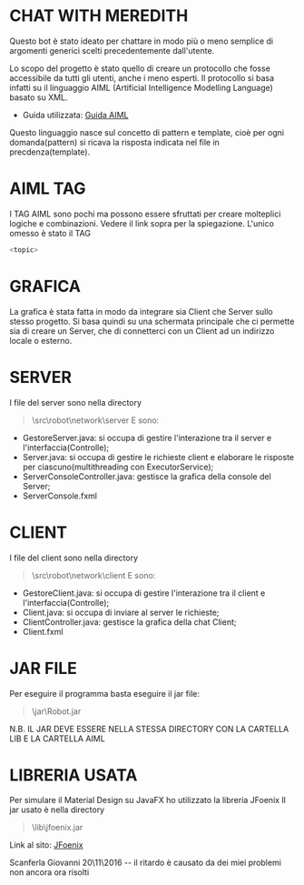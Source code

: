 # CHAT WITH MEREDITH

Questo bot è stato ideato per chattare in modo più o meno semplice di argomenti generici scelti precedentemente dall'utente.

Lo scopo del progetto è stato quello di creare un protocollo che fosse accessibile da tutti gli utenti, anche i meno esperti.
Il protocollo si basa infatti su il linguaggio AIML (Artificial Intelligence Modelling Language) basato su XML.

  - Guida utilizzata: [Guida AIML]

Questo linguaggio nasce sul concetto di pattern e template, cioè per ogni domanda(pattern) si ricava la risposta indicata nel file in precdenza(template).

# AIML TAG
I TAG AIML sono pochi ma possono essere sfruttati per creare molteplici logiche e combinazioni. Vedere il link sopra per la spiegazione. L'unico omesso è stato il TAG 
```sh
<topic>
```
# GRAFICA
La grafica è stata fatta in modo da integrare sia Client che Server sullo stesso progetto. Si basa quindi su una schermata principale che ci permette sia di creare un Server, che di connetterci con un Client ad un indirizzo locale o esterno.

# SERVER
I file del server sono nella directory
>\src\robot\network\server
E sono:
- GestoreServer.java: si occupa di gestire l'interazione tra il server e l'interfaccia(Controlle);
- Server.java: si occupa di gestire le richieste client e elaborare le risposte per ciascuno(multithreading con ExecutorService);
- ServerConsoleController.java: gestisce la grafica della console del Server;
- ServerConsole.fxml

# CLIENT
I file del client sono nella directory
>\src\robot\network\client
E sono:
- GestoreClient.java: si occupa di gestire l'interazione tra il client e l'interfaccia(Controlle);
- Client.java: si occupa di inviare al server le richieste;
- ClientController.java: gestisce la grafica della chat Client;
- Client.fxml

# JAR FILE
Per eseguire il programma basta eseguire il jar file:
>\jar\Robot.jar

N.B. IL JAR DEVE ESSERE NELLA STESSA DIRECTORY CON LA CARTELLA LIB E LA CARTELLA AIML

# LIBRERIA USATA
Per simulare il Material Design su JavaFX ho utilizzato la libreria JFoenix
Il jar usato è nella directory
>\lib\jfoenix.jar

Link al sito: [JFoenix]

Scanferla Giovanni 20\11\2016 -- il ritardo è causato da dei miei problemi non ancora ora risolti

   [Guida AIML]: <https://www.tutorialspoint.com/aiml/>
   [JFoenix]: <http://jfoenix.com/>
